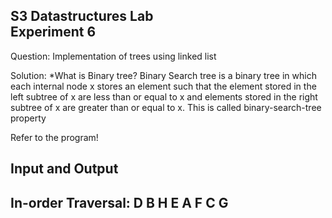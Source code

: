 **S3 Datastructures Lab\
Experiment 6**
-----------------------------------------------------------------

Question:
Implementation of trees using linked list 

Solution:
*What is Binary tree?
 Binary Search tree is a binary tree in which each internal node x stores an element such that the element stored in the left subtree of x are less than or equal to x and elements stored in the right subtree of x are greater than or equal to x. This is called binary-search-tree property

Refer to the program!

Input and Output
----------------

In-order Traversal:
D    B    H    E    A    F    C    G
--------------------------------------------------------------------

